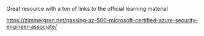 Great resource with a ton of links to the official learning material

https://zimmergren.net/passing-az-500-microsoft-certified-azure-security-engineer-associate/
